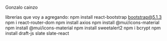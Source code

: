 Gonzalo cainzo

librerias que voy a agregando:
npm install react-bootstrap bootstrap@5.1.3
npm i react-router-dom
npm install axios
npm install @mui/icons-material
npm install @mui/icons-material
npm install sweetalert2
npm i bcrypt
npm install draft-js
slate slate-react
